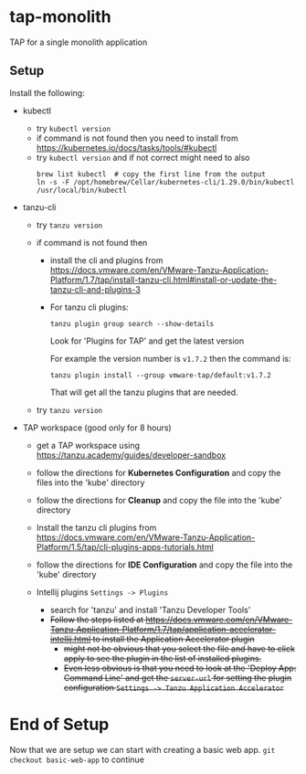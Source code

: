 # tap-monolith

TAP for a single monolith application

## Setup

Install the following:

- kubectl

    - try `kubectl version`
    - if command is not found then you need to install from https://kubernetes.io/docs/tasks/tools/#kubectl
    - try `kubectl version` and if not correct might need to also
      ```
      brew list kubectl  # copy the first line from the output
      ln -s -F /opt/homebrew/Cellar/kubernetes-cli/1.29.0/bin/kubectl /usr/local/bin/kubectl
      ```
- tanzu-cli

  - try `tanzu version`
  - if command is not found then
    
    - install the cli and plugins from https://docs.vmware.com/en/VMware-Tanzu-Application-Platform/1.7/tap/install-tanzu-cli.html#install-or-update-the-tanzu-cli-and-plugins-3
    - For tanzu cli plugins:
 
      `tanzu plugin group search --show-details`

      Look for 'Plugins for TAP' and get the latest version

      For example the version number is `v1.7.2` then the command is:

      `tanzu plugin install --group vmware-tap/default:v1.7.2`

      That will get all the tanzu plugins that are needed.
  - try `tanzu version`
  

- TAP workspace (good only for 8 hours)
    
  - get a TAP workspace using https://tanzu.academy/guides/developer-sandbox
  - follow the directions for **Kubernetes Configuration** and copy the files into the 'kube' directory
  - follow the directions for **Cleanup** and copy the file into the 'kube' directory
  - Install the tanzu cli plugins from https://docs.vmware.com/en/VMware-Tanzu-Application-Platform/1.5/tap/cli-plugins-apps-tutorials.html

  - follow the directions for **IDE Configuration** and copy the file into the 'kube' directory
  - Intellij plugins `Settings -> Plugins`
    - search for 'tanzu' and install 'Tanzu Developer Tools'
    - ~~Follow the steps listed at https://docs.vmware.com/en/VMware-Tanzu-Application-Platform/1.7/tap/application-accelerator-intellij.html to install the Application Accelerator plugin~~
      - ~~might not be obvious that you select the file and have to click apply to see the plugin in the list of installed plugins.~~
      - ~~Even less obvious is that you need to look at the 'Deploy App: Command Line' and get the `server-url` for setting the plugin~~
      ~~configuration `Settings -> Tanzu Application Accelerator`~~

# End of Setup

Now that we are setup we can start with creating a basic web app.
`git checkout basic-web-app` to continue